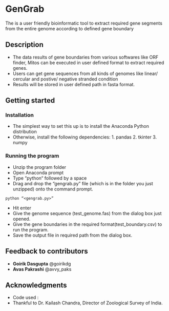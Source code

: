 # GenGrab
The is a user friendly bioinformatic tool to extract required gene segments from the entire genome according to defined gene boundary  
## Description
* The data results of gene boundaries from various softwares like ORF finder, Mitos can be executed in user defined format to extract required genes.
* Users can get gene sequences from all kinds of genomes like linear/ cercular and postive/ negative stranded condition
* Results will be stored in user defined path in fasta format.
## Getting started
### Installation
* The simplest way to set this up is to install the Anaconda Python distribution
* Otherwise, install the following dependencies: 1. pandas
                                                 2. tkinter
                                                 3. numpy
### Running the program
* Unzip the program folder
* Open Anaconda prompt
* Type “python“ followed by a space
* Drag and drop the “gengrab.py” file (which is in the folder you just unzipped) onto the command prompt.

`python “<gengrab.py>”`

* Hit enter
* Give the genome sequence (test_genome.fas) from the dialog box just opened.
* Give the gene boundaries in the required format(test_boundary.csv) to run the program.
* Save the output file in required path from the dialog box.
## Feedback to contributors
* **Goirik Dasgupta** @goirikdg
* **Avas Pakrashi** @avvy_paks
## Acknowledgments
* Code used :
* Thankful to Dr. Kailash Chandra, Director of Zoological Survey of India.




